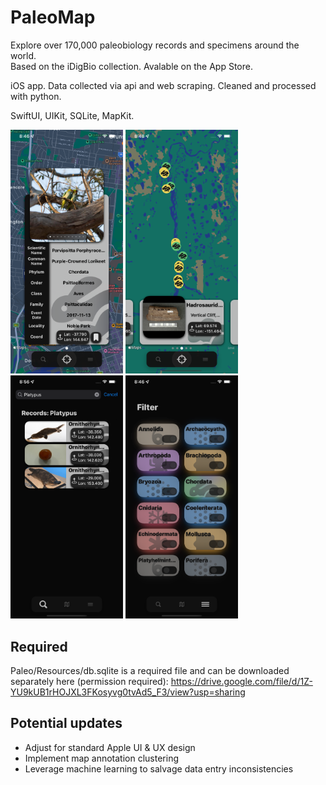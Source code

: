 # PaleoMap

Explore over 170,000 paleobiology records and specimens around the world.  
Based on the iDigBio collection. 
Avalable on the App Store.

iOS app. Data collected via api and web scraping. Cleaned and processed with python. 

SwiftUI, UIKit, SQLite, MapKit.

<img src="https://raw.githubusercontent.com/haozujz/paleomap/master/ss0.png" width="180" /> <img src="https://raw.githubusercontent.com/haozujz/paleomap/master/ss1.png" width="180" /> <img src="https://raw.githubusercontent.com/haozujz/paleomap/master/ss2.png" width="180" /> <img src="https://raw.githubusercontent.com/haozujz/paleomap/master/ss3.png" width="180" />

## Required

Paleo/Resources/db.sqlite is a required file and can be downloaded separately here (permission required): https://drive.google.com/file/d/1Z-YU9kUB1rHOJXL3FKosyvg0tvAd5_F3/view?usp=sharing

## Potential updates

 - Adjust for standard Apple UI & UX design
 - Implement map annotation clustering
 - Leverage machine learning to salvage data entry inconsistencies
